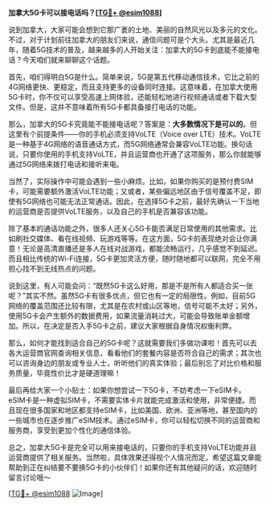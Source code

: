**加拿大5G卡可以接电话吗？[[TG💪+ @esim1088](https://t.me/s/esim1088)]**

说到加拿大，大家可能会想到它那广袤的土地、美丽的自然风光以及多元的文化。不过，对于计划前往加拿大的朋友们来说，通信问题可是个大头。尤其是最近几年，随着5G技术的普及，越来越多的人开始关注：加拿大的5G卡到底能不能接电话？今天咱们就来聊聊这个话题。

首先，咱们得明白5G是什么。简单来说，5G是第五代移动通信技术，它比之前的4G网络更快、更稳定，而且支持更多的设备同时连接。这意味着，在加拿大使用5G卡时，你不仅可以享受高速上网体验，还能轻松地进行视频通话或者下载大型文件。但是，这并不意味着所有5G卡都具备接打电话的功能。

那么，加拿大的5G卡究竟能不能接电话呢？答案是：**大多数情况下是可以的**。但这里有个前提条件——你的手机必须支持VoLTE（Voice over LTE）技术。VoLTE是一种基于4G网络的语音通话方式，而5G网络通常会兼容VoLTE功能。换句话说，只要你使用的手机支持VoLTE，并且运营商也开通了这项服务，那么你就能够通过5G网络来拨打电话和接听来电。

当然了，实际操作中可能会遇到一些小麻烦。比如，如果你购买的是预付费SIM卡，可能需要额外激活VoLTE功能；又或者，某些偏远地区由于信号覆盖不足，即使有5G网络也可能无法正常通话。因此，在选择5G卡之前，最好先确认一下当地的运营商是否提供VoLTE服务，以及自己的手机是否兼容该功能。

除了基本的通话功能之外，很多人还关心5G卡能否满足日常使用的其他需求。比如刷社交媒体、看在线视频、玩游戏等等。在这方面，5G卡的表现绝对会让你满意！无论是高清直播还是多人在线对战游戏，都能流畅运行，几乎感觉不到延迟。而且相比传统的Wi-Fi连接，5G卡更加灵活方便，随时随地都可以联网，完全不用担心找不到无线热点的问题。

说到这里，有人可能会问：“既然5G卡这么好用，那是不是所有人都适合买一张呢？”其实不然。虽然5G卡有很多优点，但它也有一定的局限性。例如，目前5G网络的覆盖范围还比较有限，尤其是在农村或山区等地，信号可能不太好；另外，使用5G卡会产生额外的数据费用，如果流量消耗过大，可能会导致账单金额增加。所以，在决定是否入手5G卡之前，建议大家根据自身情况权衡利弊。

那么，如何才能找到适合自己的5G卡呢？这就需要我们多做功课啦！首先可以去各大运营商官网查询相关信息，看看他们的套餐内容是否符合自己的需求；其次也可以咨询身边的朋友或专业人士，听听他们的真实体验；最后别忘了对比价格和服务质量，毕竟性价比才是硬道理嘛！

最后再给大家一个小贴士：如果你想尝试一下5G卡，不妨考虑一下eSIM卡。eSIM卡是一种虚拟SIM卡，不需要实体卡片就能完成激活和使用，非常便捷。而且现在很多国家和地区都支持eSIM卡，比如美国、欧洲、亚洲等地，甚至国内的一些城市也在逐步推广eSIM技术。通过eSIM卡，你可以轻松切换不同的运营商和服务商，享受到更加个性化的通信体验。

总之，加拿大5G卡是完全可以用来接电话的，只要你的手机支持VoLTE功能并且运营商提供了相关服务。当然啦，具体效果还得视个人情况而定。希望这篇文章能帮助到正在纠结要不要换5G卡的小伙伴们！如果你还有其他疑问的话，欢迎随时留言讨论哦～

[[TG💪+ @esim1088](https://t.me/s/esim1088) ![Image](https://i.postimg.cc/4NQfJmqS/Snipaste-2025-05-13-00-14-12.png)]